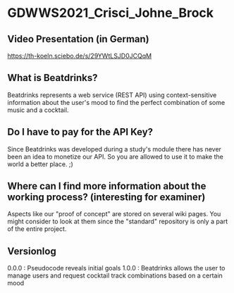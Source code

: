 # GDWWS2021_Crisci_Johne_Brock

## Video Presentation (in German)
https://th-koeln.sciebo.de/s/29YWtLSJD0JCQqM

## What is Beatdrinks?
Beatdrinks represents a web service (REST API) using context-sensitive information about the user's mood to find the perfect combination of some music and a cocktail.

## Do I have to pay for the API Key?
Since Beatdrinks was developed during a study's module there has never been an idea to monetize our API.
So you are allowed to use it to make the world a better place. ;)

## Where can I find more information about the working process? (interesting for examiner)
Aspects like our "proof of concept" are stored on several wiki pages.
You might consider to look at them since the "standard" repository is only a part of the entire project. 

## Versionlog
0.0.0 : Pseudocode reveals initial goals
1.0.0 : Beatdrinks allows the user to manage users and request cocktail track combinations based on a certain mood
